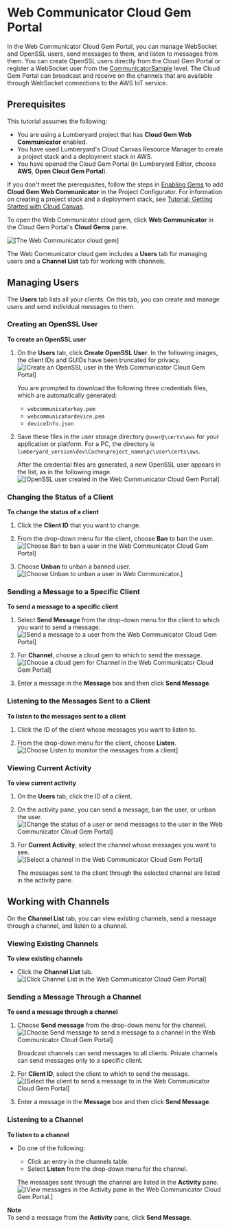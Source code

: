 # Web Communicator Cloud Gem Portal<a name="cloud-canvas-cloud-gem-web-communicator-cgp"></a>

In the Web Communicator Cloud Gem Portal, you can manage WebSocket and OpenSSL users, send messages to them, and listen to messages from them\. You can create OpenSSL users directly from the Cloud Gem Portal or register a WebSocket user from the [CommunicatorSample](cloud-canvas-cloud-gem-web-communicator-sample-level.md) level\. The Cloud Gem Portal can broadcast and receive on the channels that are available through WebSocket connections to the AWS IoT service\.

## Prerequisites<a name="cloud-canvas-cloud-gem-web-communicator-cgp-prerequisites"></a>

This tutorial assumes the following:
+ You are using a Lumberyard project that has **Cloud Gem Web Communicator** enabled\.
+ You have used Lumberyard's Cloud Canvas Resource Manager to create a project stack and a deployment stack in AWS\.
+ You have opened the Cloud Gem Portal \(in Lumberyard Editor, choose **AWS**, **Open Cloud Gem Portal**\)\.

If you don't meet the prerequisites, follow the steps in [Enabling Gems](gems-system-using-project-configurator.md) to add **Cloud Gem Web Communicator** in the Project Configurator\. For information on creating a project stack and a deployment stack, see [Tutorial: Getting Started with Cloud Canvas](cloud-canvas-tutorial.md)\.

To open the Web Communicator cloud gem, click **Web Communicator** in the Cloud Gem Portal's **Cloud Gems** pane\.

![\[The Web Communicator cloud gem\]](http://docs.aws.amazon.com/lumberyard/latest/userguide/images/cloud_canvas/cloud-canvas-cloud-gem-web-communicator-cgp-1.png)

The Web Communicator cloud gem includes a **Users** tab for managing users and a **Channel List** tab for working with channels\.

## Managing Users<a name="cloud-canvas-cloud-gem-web-communicator-cgp-managing-users"></a>

The **Users** tab lists all your clients\. On this tab, you can create and manage users and send individual messages to them\.

### Creating an OpenSSL User<a name="cloud-canvas-cloud-gem-web-communicator-cgp-managing-users-create"></a>

**To create an OpenSSL user**

1. On the **Users** tab, click **Create OpenSSL User**\. In the following images, the client IDs and GUIDs have been truncated for privacy\.  
![\[Create an OpenSSL user in the Web Communicator Cloud Gem Portal\]](http://docs.aws.amazon.com/lumberyard/latest/userguide/images/cloud_canvas/cloud-canvas-cloud-gem-web-communicator-cgp-2.png)

   You are prompted to download the following three credentials files, which are automatically generated:
   + `webcommunicatorkey.pem`
   + `webcommunicatordevice.pem`
   + `deviceInfo.json`

1. Save these files in the user storage directory `@user@\certs\aws` for your application or platform\. For a PC, the directory is `lumberyard_version\dev\Cache\project_name\pc\user\certs\aws`\.

   After the credential files are generated, a new OpenSSL user appears in the list, as in the following image\.   
![\[OpenSSL user created in the Web Communicator Cloud Gem Portal\]](http://docs.aws.amazon.com/lumberyard/latest/userguide/images/cloud_canvas/cloud-canvas-cloud-gem-web-communicator-cgp-3.png)

### Changing the Status of a Client<a name="cloud-canvas-cloud-gem-web-communicator-cgp-managing-users-change-status"></a>

**To change the status of a client**

1. Click the **Client ID** that you want to change\.

1. From the drop\-down menu for the client, choose **Ban** to ban the user\.  
![\[Choose Ban to ban a user in the Web Communicator Cloud Gem Portal\]](http://docs.aws.amazon.com/lumberyard/latest/userguide/images/cloud_canvas/cloud-canvas-cloud-gem-web-communicator-cgp-4.png)

1. Choose **Unban** to unban a banned user\.  
![\[Choose Unban to unban a user in Web Communicator.\]](http://docs.aws.amazon.com/lumberyard/latest/userguide/images/cloud_canvas/cloud-canvas-cloud-gem-web-communicator-cgp-5.png)

### Sending a Message to a Specific Client<a name="cloud-canvas-cloud-gem-web-communicator-cgp-managing-users-send-message"></a>

**To send a message to a specific client**

1. Select **Send Message** from the drop\-down menu for the client to which you want to send a message\.  
![\[Send a message to a user from the Web Communicator Cloud Gem Portal\]](http://docs.aws.amazon.com/lumberyard/latest/userguide/images/cloud_canvas/cloud-canvas-cloud-gem-web-communicator-cgp-5a.png)

1. For **Channel**, choose a cloud gem to which to send the message\.  
![\[Choose a cloud gem for Channel in the Web Communicator Cloud Gem Portal\]](http://docs.aws.amazon.com/lumberyard/latest/userguide/images/cloud_canvas/cloud-canvas-cloud-gem-web-communicator-cgp-6.png)

1. Enter a message in the **Message** box and then click **Send Message**\.

### Listening to the Messages Sent to a Client<a name="cloud-canvas-cloud-gem-web-communicator-cgp-managing-users-listen"></a>

**To listen to the messages sent to a client**

1. Click the ID of the client whose messages you want to listen to\.

1. From the drop\-down menu for the client, choose **Listen**\.  
![\[Choose Listen to monitor the messages from a client\]](http://docs.aws.amazon.com/lumberyard/latest/userguide/images/cloud_canvas/cloud-canvas-cloud-gem-web-communicator-cgp-7.png)

### Viewing Current Activity<a name="cloud-canvas-cloud-gem-web-communicator-cgp-managing-users-view-activity"></a>

**To view current activity**

1. On the **Users** tab, click the ID of a client\.

1. On the activity pane, you can send a message, ban the user, or unban the user\.  
![\[Change the status of a user or send messages to the user in the Web Communicator Cloud Gem Portal\]](http://docs.aws.amazon.com/lumberyard/latest/userguide/images/cloud_canvas/cloud-canvas-cloud-gem-web-communicator-cgp-7a.png)

1. For **Current Activity**, select the channel whose messages you want to see\.  
![\[Select a channel in the Web Communicator Cloud Gem Portal\]](http://docs.aws.amazon.com/lumberyard/latest/userguide/images/cloud_canvas/cloud-canvas-cloud-gem-web-communicator-cgp-7b.png)

   The messages sent to the client through the selected channel are listed in the activity pane\.

## Working with Channels<a name="cloud-canvas-cloud-gem-web-communicator-cgp-working-with-channels"></a>

On the **Channel List** tab, you can view existing channels, send a message through a channel, and listen to a channel\.

### Viewing Existing Channels<a name="cloud-canvas-cloud-gem-web-communicator-cgp-working-with-channels-view"></a>

**To view existing channels**
+ Click the **Channel List** tab\.  
![\[Click Channel List in the Web Communicator Cloud Gem Portal\]](http://docs.aws.amazon.com/lumberyard/latest/userguide/images/cloud_canvas/cloud-canvas-cloud-gem-web-communicator-cgp-8.png)

### Sending a Message Through a Channel<a name="cloud-canvas-cloud-gem-web-communicator-cgp-working-with-channels-send-message"></a>

**To send a message through a channel**

1. Choose **Send message** from the drop\-down menu for the channel\.  
![\[Choose Send message to send a message to a channel in the Web Communicator Cloud Gem Portal\]](http://docs.aws.amazon.com/lumberyard/latest/userguide/images/cloud_canvas/cloud-canvas-cloud-gem-web-communicator-cgp-9.png)

   Broadcast channels can send messages to all clients\. Private channels can send messages only to a specific client\.

1. For **Client ID**, select the client to which to send the message\.  
![\[Select the client to send a message to in the Web Communicator Cloud Gem Portal\]](http://docs.aws.amazon.com/lumberyard/latest/userguide/images/cloud_canvas/cloud-canvas-cloud-gem-web-communicator-cgp-10.png)

1. Enter a message in the **Message** box and then click **Send Message**\.

### Listening to a Channel<a name="cloud-canvas-cloud-gem-web-communicator-cgp-working-with-channels-listening"></a>

**To listen to a channel**
+ Do one of the following:
  + Click an entry in the channels table\.
  + Select **Listen** from the drop\-down menu for the channel\.

  The messages sent through the channel are listed in the **Activity** pane\.  
![\[View messages in the Activity pane in the Web Communicator Cloud Gem Portal.\]](http://docs.aws.amazon.com/lumberyard/latest/userguide/images/cloud_canvas/cloud-canvas-cloud-gem-web-communicator-cgp-11.png)

**Note**  
To send a message from the **Activity** pane, click **Send Message**\.